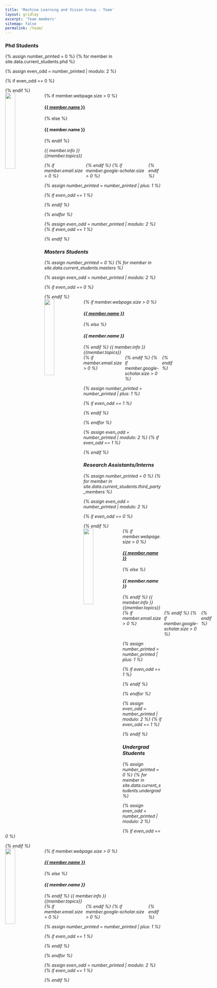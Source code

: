 ```yaml
---
title: 'Machine Learning and Vision Group - Team'
layout: gridlay
excerpt: 'Team members'
sitemap: false
permalink: /team/
---
```


### Phd Students

{% assign number_printed = 0 %}
{% for member in site.data.current_students.phd %}

{% assign even_odd = number_printed | modulo: 2 %}

{% if even_odd == 0 %}

<div class="row">
{% endif %}

<div class="col-sm-6 clearfix">
  <img src="{{ site.url }}{{ site.baseurl }}/images/teampic/{{ member.photo }}" class="img-responsive" width="25%" style="float: left" />
  {% if member.webpage.size > 0 %}
  <h4><a href='{{ member.webpage }}' target='_blank'>{{ member.name }}</a></h4>
  {% else %}
  <h4>{{ member.name }}</h4>
  {% endif %}

<i>{{ member.info }}<br/>
<i> {{member.topics}}<br />

  <!-- email, gscholar -->
  <div class="" style="display: flex">
  {% if member.email.size > 0 %}
  <a href="mailto: {{member.email}}" target="_blank"><i style="font-size: 30px; margin-right: 10px;" class="fa fa-envelope"></i></a>
  {% endif %}
  {% if member.google-scholar.size > 0 %}
  <a href="{{member.google-scholar}}" target="_blank"><i style="font-size: 30px; margin-right: 10px;" class="ai ai-google-scholar-square ai-3x"></i></a>
  {% endif %}
  </div>
</div>

{% assign number_printed = number_printed | plus: 1 %}

{% if even_odd == 1 %}

</div>
{% endif %}

{% endfor %}

{% assign even_odd = number_printed | modulo: 2 %}
{% if even_odd == 1 %}

</div>
{% endif %}

### Masters Students

{% assign number_printed = 0 %}
{% for member in site.data.current_students.masters %}

{% assign even_odd = number_printed | modulo: 2 %}

{% if even_odd == 0 %}

<div class="row">
{% endif %}

<div class="col-sm-6 clearfix">
  <img src="{{ site.url }}{{ site.baseurl }}/images/teampic/{{ member.photo }}" class="img-responsive" width="25%" style="float: left" />
  {% if member.webpage.size > 0 %}
  <h4><a href='{{ member.webpage }}' target='_blank'>{{ member.name }}</a></h4>
  {% else %}
  <h4>{{ member.name }}</h4>
  {% endif %}
  <!-- <i>{{ member.desig }}</i> <br/> -->
  <i>{{ member.info }}<br/>
  <i>{{member.topics}} <br />
  <div class="" style="display: flex">
  {% if member.email.size > 0 %}
  <a href="mailto: {{member.email}}" target="_blank"><i style="font-size: 30px; margin-right: 10px;" class="fa fa-envelope"></i></a>
  {% endif %}
  {% if member.google-scholar.size > 0 %}
  <a href="{{member.google-scholar}}" target="_blank"><i style="font-size: 30px; margin-right: 10px;" class="ai ai-google-scholar-square ai-3x"></i></a>
  {% endif %}
  </div>
</div>

{% assign number_printed = number_printed | plus: 1 %}

{% if even_odd == 1 %}

</div>
{% endif %}

{% endfor %}

{% assign even_odd = number_printed | modulo: 2 %}
{% if even_odd == 1 %}

</div>
{% endif %}

### Research Assistants/Interns

{% assign number_printed = 0 %}
{% for member in site.data.current_students.third_party_members %}

{% assign even_odd = number_printed | modulo: 2 %}

{% if even_odd == 0 %}

<div class="row">
{% endif %}

<div class="col-sm-6 clearfix">
  <img src="{{ site.url }}{{ site.baseurl }}/images/teampic/{{ member.photo }}" class="img-responsive" width="25%" style="float: left" />
  {% if member.webpage.size > 0 %}
  <h4><a href='{{ member.webpage }}' target='_blank'>{{ member.name }}</a></h4>
  {% else %}
  <h4>{{ member.name }}</h4>
  {% endif %}
  <!-- <i>{{ member.desig }}</i> <br/> -->
  <i>{{ member.info }}<br/>
  <i>{{member.topics}} <br />
  <div class="" style="display: flex">
  {% if member.email.size > 0 %}
  <a href="mailto: {{member.email}}" target="_blank"><i style="font-size: 30px; margin-right: 10px;" class="fa fa-envelope"></i></a>
  {% endif %}
  {% if member.google-scholar.size > 0 %}
  <a href="{{member.google-scholar}}" target="_blank"><i style="font-size: 30px; margin-right: 10px;" class="ai ai-google-scholar-square ai-3x"></i></a>
  {% endif %}
  </div>
  
</div>

{% assign number_printed = number_printed | plus: 1 %}

{% if even_odd == 1 %}

</div>
{% endif %}

{% endfor %}

{% assign even_odd = number_printed | modulo: 2 %}
{% if even_odd == 1 %}

</div>
{% endif %}

### Undergrad Students

{% assign number_printed = 0 %}
{% for member in site.data.current_students.undergrad %}

{% assign even_odd = number_printed | modulo: 2 %}

{% if even_odd == 0 %}

<div class="row">
{% endif %}

<div class="col-sm-6 clearfix">
  <img src="{{ site.url }}{{ site.baseurl }}/images/teampic/{{ member.photo }}" class="img-responsive" width="25%" style="float: left" />
  {% if member.webpage.size > 0 %}
  <h4><a href='{{ member.webpage }}' target='_blank'>{{ member.name }}</a></h4>
  {% else %}
  <h4>{{ member.name }}</h4>
  {% endif %}
  <!-- <i>{{ member.desig }}</i> <br/> -->
  <i>{{ member.info }}<br/>
  <i>{{member.topics}} <br />
  <div class="" style="display: flex">
  {% if member.email.size > 0 %}
  <a href="mailto: {{member.email}}" target="_blank"><i style="font-size: 30px; margin-right: 10px;" class="fa fa-envelope"></i></a>
  {% endif %}
  {% if member.google-scholar.size > 0 %}
  <a href="{{member.google-scholar}}" target="_blank"><i style="font-size: 30px; margin-right: 10px;" class="ai ai-google-scholar-square ai-3x"></i></a>
  {% endif %}
  </div>
</div>

{% assign number_printed = number_printed | plus: 1 %}

{% if even_odd == 1 %}

</div>
{% endif %}

{% endfor %}

{% assign even_odd = number_printed | modulo: 2 %}
{% if even_odd == 1 %}

</div>
{% endif %}
